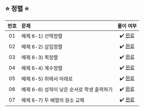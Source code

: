 ## ⭐️ 정렬 ⭐️ 

| **번호** | **문제** | **풀이 여부** |
|:--------:|:--------|:-------------:|
| 01 | 예제 6-1) 선택정렬 | ✔️ [완료](https://github.com/yuuforest/Baekjoon/blob/main/%EC%9D%B4%EC%BD%94%ED%85%8C/chapter06/%EC%84%A0%ED%83%9D%EC%A0%95%EB%A0%AC.py) |
| 02 | 예제 6-2) 삽입정렬 | ✔️ [완료](https://github.com/yuuforest/Baekjoon/blob/main/%EC%9D%B4%EC%BD%94%ED%85%8C/chapter06/%EC%82%BD%EC%9E%85%EC%A0%95%EB%A0%AC.py) |
| 03 | 예제 6-3) 퀵정렬   | ✔️ [완료](https://github.com/yuuforest/Baekjoon/blob/main/%EC%9D%B4%EC%BD%94%ED%85%8C/chapter06/%ED%80%B5%EC%A0%95%EB%A0%AC.py) |
| 04 | 예제 6-4) 계수정렬   | ✔️ [완료](https://github.com/yuuforest/Baekjoon/blob/main/%EC%9D%B4%EC%BD%94%ED%85%8C/chapter06/%EA%B3%84%EC%88%98%EC%A0%95%EB%A0%AC.py) |
| 05 | 예제 6-5) 위에서 아래로   | ✔️ [완료](https://github.com/yuuforest/Baekjoon/blob/main/%EC%9D%B4%EC%BD%94%ED%85%8C/chapter06/%EC%9C%84%EC%97%90%EC%84%9C%20%EC%95%84%EB%9E%98%EB%A1%9C.py) |
| 06 | 예제 6-6) 성적이 낮은 순서로 학생 출력하기 | ✔️ [완료](https://github.com/yuuforest/Baekjoon/blob/main/%EC%9D%B4%EC%BD%94%ED%85%8C/chapter06/%EC%84%B1%EC%A0%81%EC%9D%B4%20%EB%82%AE%EC%9D%80%20%EC%88%9C%EC%84%9C%EB%A1%9C%20%ED%95%99%EC%83%9D%20%EC%B6%9C%EB%A0%A5%ED%95%98%EA%B8%B0.py) |
| 07 | 예제 6-7) 두 배열의 원소 교체   | ✔️ [완료](https://github.com/yuuforest/Baekjoon/blob/main/%EC%9D%B4%EC%BD%94%ED%85%8C/chapter06/%EB%91%90%20%EB%B0%B0%EC%97%B4%EC%9D%98%20%EC%9B%90%EC%86%8C%20%EA%B5%90%EC%B2%B4.py) |